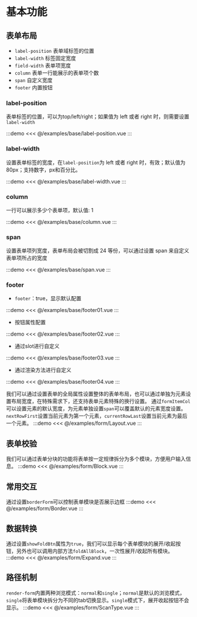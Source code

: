# 基本功能
## 表单布局

* `label-position` 表单域标签的位置
* `label-width` 标签固定宽度
* `field-width` 表单项宽度
* `column` 表单一行能展示的表单项个数
* `span` 自定义宽度
* `footer` 内置按钮

### label-position

表单标签的位置，可以为top/left/right；如果值为 left 或者 right 时，则需要设置`label-width`

:::demo
<<< @/examples/base/label-position.vue
:::

### label-width

设置表单标签的宽度，在`label-position`为 left 或者 right 时，有效；默认值为80px；支持数字，px和百分比。

:::demo
<<< @/examples/base/label-width.vue
:::

### column

一行可以展示多少个表单项，默认值: 1

:::demo
<<< @/examples/base/column.vue
:::

### span

设置表单项列宽度，表单布局会被切割成 24 等份，可以通过设置 span 来自定义表单项所占的宽度

:::demo
<<< @/examples/base/span.vue
:::

### footer

* `footer`：true，显示默认配置

:::demo
<<< @/examples/base/footer01.vue
:::

* 按钮属性配置

:::demo
<<< @/examples/base/footer02.vue
:::

* 通过slot进行自定义

:::demo
<<< @/examples/base/footer03.vue
:::

* 通过渲染方法进行自定义

:::demo
<<< @/examples/base/footer04.vue
:::

我们可以通过设置表单的全局属性设置整体的表单布局，也可以通过单独为元素设置布局宽度，在特殊需求下，还支持表单元素特殊的换行设置。
通过`formItemCol`可以设置元素的默认宽度，为元素单独设置`span`可以覆盖默认的元素宽度设置。`nextRowFirst`设置当前元素为第一个元素，`currentRowLast`设置当前元素为最后一个元素。
:::demo
<<< @/examples/form/Layout.vue
:::

## 表单校验
我们可以通过表单分块的功能将表单按一定规律拆分为多个模块，方便用户输入信息。
:::demo
<<< @/examples/form/Block.vue
:::

## 常用交互
通过设置`borderForm`可以控制表单模块是否展示边框
:::demo
<<< @/examples/form/Border.vue
:::

## 数据转换
通过设置`showFoldBtn`属性为`true`，我们可以显示每个表单模块的展开/收起按钮，另外也可以调用内部方法`foldAllBlock`，一次性展开/收起所有模块。
:::demo
<<< @/examples/form/Expand.vue
:::

## 路径机制
`render-form`内置两种浏览模式：`normal`和`single`；`normal`是默认的浏览模式，`single`将表单模块拆分为不同的tab切换显示。`single`模式下，展开收起按钮不会显示。
:::demo
<<< @/examples/form/ScanType.vue
:::